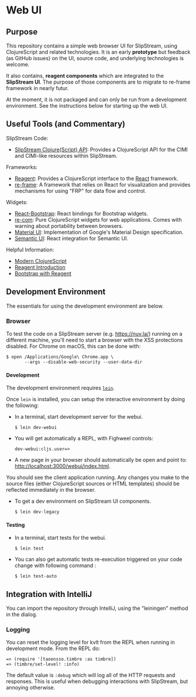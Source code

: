 # Web UI

## Purpose

This repository contains a simple web browser UI for SlipStream, using
ClojureScript and related technologies.  It is an early **prototype**
but feedback (as GitHub issues) on the UI, source code, and underlying
technologies is welcome.

It also contains, **reagent components** which are integrated to the
**SlipStream UI**. The purpose of those components are to migrate to
re-frame framework in nearly futur.

At the moment, it is not packaged and can only be run from a 
development environment.  See the instructions below for starting up
the web UI.

## Useful Tools (and Commentary)

SlipStream Code:

 * [SlipStream Clojure(Script)
   API](https://github.com/slipstream/SlipStreamClojureAPI): Provides
   a ClojureScript API for the CIMI and CIMI-like resources within
   SlipStream. 

Frameworks:

 * [Reagent](https://github.com/reagent-project/reagent): Provides a
   ClojureScript interface to the
   [React](https://facebook.github.io/react/) framework.
 * [re-frame](https://github.com/Day8/re-frame): A framework that
   relies on React for visualization and provides mechanisms for using
   "FRP" for data flow and control.

Widgets:

 * [React-Bootstrap](https://react-bootstrap.github.io): React
   bindings for Bootstrap widgets. 
 * [re-com](https://github.com/Day8/re-com): Pure ClojureScript
   widgets for web applications.  Comes with warning about portability
   between browsers.
 * [Material UI](http://www.material-ui.com/): Implementation of
   Google's Material Design specification.
 * [Semantic UI](https://react.semantic-ui.com/introduction):
   React integration for Semantic UI.

Helpful Information:

 * [Modern
   ClojureScript](https://github.com/magomimmo/modern-cljs/tree/master/doc/second-edition)
 * [Reagent Introduction](https://reagent-project.github.io)
 * [Bootstrap with
   Reagent](http://nicolovaligi.com/boostrap-components-reagent-clojurescript.html) 

## Development Environment

The essentials for using the development environment are below.

### Browser

To test the code on a SlipStream server (e.g. https://nuv.la/) running
on a different machine, you'll need to start a browser with the XSS
protections disabled.  For Chrome on macOS, this can be done with:

```
$ open /Applications/Google\ Chrome.app \
       --args --disable-web-security --user-data-dir
```

#### Development
The development environment requires [`lein`](https://leiningen.org).

Once `lein` is installed, you can setup the interactive environment by
doing the following:

 * In a terminal, start development server for the webui.
  
     ```
     $ lein dev-webui
     ```
 * You will get automatically a REPL, with Fighweel controls:
 
     ```
     dev-webui:cljs.user=>
     ```

 * A new page in your browser should automatically be open and point to:
   [http://localhost:3000/webui/index.html](http://localhost:3000/webui/index.html).

You should see the client application running.  Any changes you make
to the source files (either ClojureScript sources or HTML templates)
should be reflected immediately in the browser.

* To get a dev environment on SlipStream UI components.

     ```
     $ lein dev-legacy
     ```

#### Testing

* In a terminal, start tests for the webui.

     ```
     $ lein test
     ```
* You can also get automatic tests re-execution triggered on your code
  change with following command :

     ```
     $ lein test-auto
     ```

## Integration with IntelliJ

You can import the repository through IntelliJ, using the "leiningen"
method in the dialog.

### Logging

You can reset the logging level for kvlt from the REPL when running
in development mode. From the REPL do:

```
=> (require '[taoensso.timbre :as timbre])
=> (timbre/set-level! :info)
```

The default value is `:debug` which will log all of the HTTP requests
and responses.  This is useful when debugging interactions with 
SlipStream, but annoying otherwise.  
